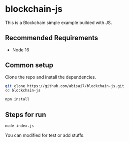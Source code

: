 # blockchain-js

This is a Blockchain simple example builded with JS. 

## Recommended Requirements

* Node 16

## Common setup

Clone the repo and install the dependencies.

```bash
git clone https://github.com/abisai7/blockchain-js.git
cd blockchain-js
```

```bash
npm install
```

## Steps for run

```bash
node index.js
```

You can modified for test or add stuffs.
